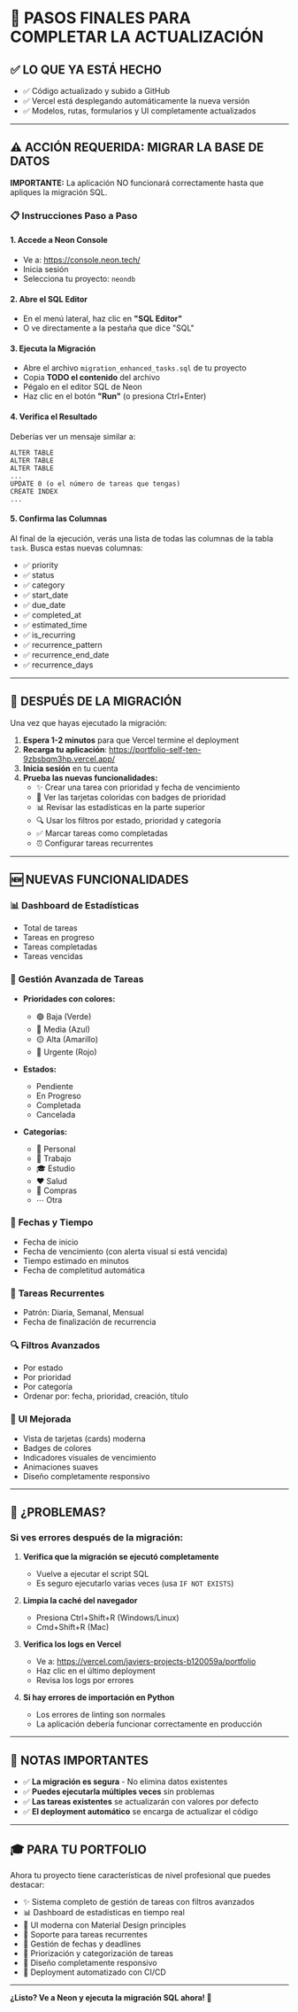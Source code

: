 # 🚀 PASOS FINALES PARA COMPLETAR LA ACTUALIZACIÓN

## ✅ LO QUE YA ESTÁ HECHO

- ✅ Código actualizado y subido a GitHub
- ✅ Vercel está desplegando automáticamente la nueva versión
- ✅ Modelos, rutas, formularios y UI completamente actualizados

---

## ⚠️ ACCIÓN REQUERIDA: MIGRAR LA BASE DE DATOS

**IMPORTANTE:** La aplicación NO funcionará correctamente hasta que apliques la migración SQL.

### 📋 Instrucciones Paso a Paso

#### 1. **Accede a Neon Console**
   - Ve a: https://console.neon.tech/
   - Inicia sesión
   - Selecciona tu proyecto: `neondb`

#### 2. **Abre el SQL Editor**
   - En el menú lateral, haz clic en **"SQL Editor"**
   - O ve directamente a la pestaña que dice "SQL"

#### 3. **Ejecuta la Migración**
   - Abre el archivo `migration_enhanced_tasks.sql` de tu proyecto
   - Copia **TODO el contenido** del archivo
   - Pégalo en el editor SQL de Neon
   - Haz clic en el botón **"Run"** (o presiona Ctrl+Enter)

#### 4. **Verifica el Resultado**
   Deberías ver un mensaje similar a:
   ```
   ALTER TABLE
   ALTER TABLE
   ALTER TABLE
   ...
   UPDATE 0 (o el número de tareas que tengas)
   CREATE INDEX
   ...
   ```

#### 5. **Confirma las Columnas**
   Al final de la ejecución, verás una lista de todas las columnas de la tabla `task`.
   Busca estas nuevas columnas:
   - ✅ priority
   - ✅ status
   - ✅ category
   - ✅ start_date
   - ✅ due_date
   - ✅ completed_at
   - ✅ estimated_time
   - ✅ is_recurring
   - ✅ recurrence_pattern
   - ✅ recurrence_end_date
   - ✅ recurrence_days

---

## 🎉 DESPUÉS DE LA MIGRACIÓN

Una vez que hayas ejecutado la migración:

1. **Espera 1-2 minutos** para que Vercel termine el deployment
2. **Recarga tu aplicación**: https://portfolio-self-ten-9zbsbqm3hp.vercel.app/
3. **Inicia sesión** en tu cuenta
4. **Prueba las nuevas funcionalidades:**
   - ✨ Crear una tarea con prioridad y fecha de vencimiento
   - 🎨 Ver las tarjetas coloridas con badges de prioridad
   - 📊 Revisar las estadísticas en la parte superior
   - 🔍 Usar los filtros por estado, prioridad y categoría
   - ✅ Marcar tareas como completadas
   - ⏰ Configurar tareas recurrentes

---

## 🆕 NUEVAS FUNCIONALIDADES

### 📊 **Dashboard de Estadísticas**
- Total de tareas
- Tareas en progreso
- Tareas completadas
- Tareas vencidas

### 🎯 **Gestión Avanzada de Tareas**
- **Prioridades con colores:**
  - 🟢 Baja (Verde)
  - 🔵 Media (Azul)
  - 🟡 Alta (Amarillo)
  - 🔴 Urgente (Rojo)

- **Estados:**
  - Pendiente
  - En Progreso
  - Completada
  - Cancelada

- **Categorías:**
  - 👤 Personal
  - 💼 Trabajo
  - 🎓 Estudio
  - ❤️ Salud
  - 🛒 Compras
  - ⋯ Otra

### 📅 **Fechas y Tiempo**
- Fecha de inicio
- Fecha de vencimiento (con alerta visual si está vencida)
- Tiempo estimado en minutos
- Fecha de completitud automática

### 🔄 **Tareas Recurrentes**
- Patrón: Diaria, Semanal, Mensual
- Fecha de finalización de recurrencia

### 🔍 **Filtros Avanzados**
- Por estado
- Por prioridad
- Por categoría
- Ordenar por: fecha, prioridad, creación, título

### 🎨 **UI Mejorada**
- Vista de tarjetas (cards) moderna
- Badges de colores
- Indicadores visuales de vencimiento
- Animaciones suaves
- Diseño completamente responsivo

---

## 🐛 ¿PROBLEMAS?

### Si ves errores después de la migración:

1. **Verifica que la migración se ejecutó completamente**
   - Vuelve a ejecutar el script SQL
   - Es seguro ejecutarlo varias veces (usa `IF NOT EXISTS`)

2. **Limpia la caché del navegador**
   - Presiona Ctrl+Shift+R (Windows/Linux)
   - Cmd+Shift+R (Mac)

3. **Verifica los logs en Vercel**
   - Ve a: https://vercel.com/javiers-projects-b120059a/portfolio
   - Haz clic en el último deployment
   - Revisa los logs por errores

4. **Si hay errores de importación en Python**
   - Los errores de linting son normales
   - La aplicación debería funcionar correctamente en producción

---

## 📝 NOTAS IMPORTANTES

- ✅ **La migración es segura** - No elimina datos existentes
- ✅ **Puedes ejecutarla múltiples veces** sin problemas
- ✅ **Las tareas existentes** se actualizarán con valores por defecto
- ✅ **El deployment automático** se encarga de actualizar el código

---

## 🎓 PARA TU PORTFOLIO

Ahora tu proyecto tiene características de nivel profesional que puedes destacar:

- ✨ Sistema completo de gestión de tareas con filtros avanzados
- 📊 Dashboard de estadísticas en tiempo real
- 🎨 UI moderna con Material Design principles
- 🔄 Soporte para tareas recurrentes
- 📅 Gestión de fechas y deadlines
- 🎯 Priorización y categorización de tareas
- 📱 Diseño completamente responsivo
- 🚀 Deployment automatizado con CI/CD

---

**¿Listo? Ve a Neon y ejecuta la migración SQL ahora! 🚀**
